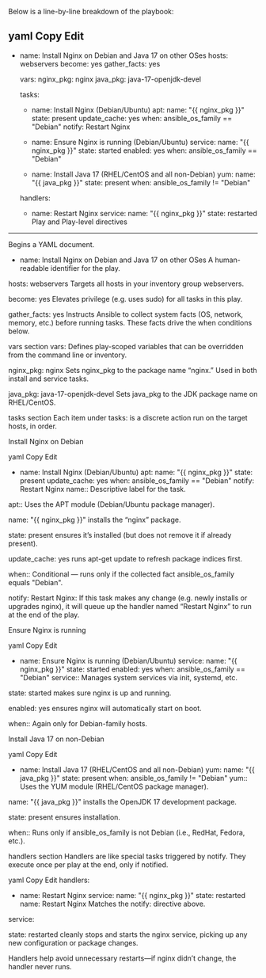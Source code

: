 Below is a line-by-line breakdown of the playbook:

yaml
Copy
Edit
---
- name: Install Nginx on Debian and Java 17 on other OSes
  hosts: webservers
  become: yes
  gather_facts: yes

  vars:
    nginx_pkg: nginx
    java_pkg: java-17-openjdk-devel

  tasks:
    - name: Install Nginx (Debian/Ubuntu)
      apt:
        name: "{{ nginx_pkg }}"
        state: present
        update_cache: yes
      when: ansible_os_family == "Debian"
      notify: Restart Nginx

    - name: Ensure Nginx is running (Debian/Ubuntu)
      service:
        name: "{{ nginx_pkg }}"
        state: started
        enabled: yes
      when: ansible_os_family == "Debian"

    - name: Install Java 17 (RHEL/CentOS and all non-Debian)
      yum:
        name: "{{ java_pkg }}"
        state: present
      when: ansible_os_family != "Debian"

  handlers:
    - name: Restart Nginx
      service:
        name: "{{ nginx_pkg }}"
        state: restarted
Play and Play-level directives
---
Begins a YAML document.

- name: Install Nginx on Debian and Java 17 on other OSes
A human-readable identifier for the play.

hosts: webservers
Targets all hosts in your inventory group webservers.

become: yes
Elevates privilege (e.g. uses sudo) for all tasks in this play.

gather_facts: yes
Instructs Ansible to collect system facts (OS, network, memory, etc.) before running tasks. These facts drive the when conditions below.

vars section
vars:
Defines play-scoped variables that can be overridden from the command line or inventory.

nginx_pkg: nginx
Sets nginx_pkg to the package name “nginx.” Used in both install and service tasks.

java_pkg: java-17-openjdk-devel
Sets java_pkg to the JDK package name on RHEL/CentOS.

tasks section
Each item under tasks: is a discrete action run on the target hosts, in order.

Install Nginx on Debian

yaml
Copy
Edit
- name: Install Nginx (Debian/Ubuntu)
  apt:
    name: "{{ nginx_pkg }}"
    state: present
    update_cache: yes
  when: ansible_os_family == "Debian"
  notify: Restart Nginx
name:: Descriptive label for the task.

apt:: Uses the APT module (Debian/Ubuntu package manager).

name: "{{ nginx_pkg }}" installs the “nginx” package.

state: present ensures it’s installed (but does not remove it if already present).

update_cache: yes runs apt-get update to refresh package indices first.

when:: Conditional — runs only if the collected fact ansible_os_family equals "Debian".

notify: Restart Nginx: If this task makes any change (e.g. newly installs or upgrades nginx), it will queue up the handler named “Restart Nginx” to run at the end of the play.

Ensure Nginx is running

yaml
Copy
Edit
- name: Ensure Nginx is running (Debian/Ubuntu)
  service:
    name: "{{ nginx_pkg }}"
    state: started
    enabled: yes
  when: ansible_os_family == "Debian"
service:: Manages system services via init, systemd, etc.

state: started makes sure nginx is up and running.

enabled: yes ensures nginx will automatically start on boot.

when:: Again only for Debian-family hosts.

Install Java 17 on non-Debian

yaml
Copy
Edit
- name: Install Java 17 (RHEL/CentOS and all non-Debian)
  yum:
    name: "{{ java_pkg }}"
    state: present
  when: ansible_os_family != "Debian"
yum:: Uses the YUM module (RHEL/CentOS package manager).

name: "{{ java_pkg }}" installs the OpenJDK 17 development package.

state: present ensures installation.

when:: Runs only if ansible_os_family is not Debian (i.e., RedHat, Fedora, etc.).

handlers section
Handlers are like special tasks triggered by notify. They execute once per play at the end, only if notified.

yaml
Copy
Edit
handlers:
  - name: Restart Nginx
    service:
      name: "{{ nginx_pkg }}"
      state: restarted
name: Restart Nginx
Matches the notify: directive above.

service:

state: restarted cleanly stops and starts the nginx service, picking up any new configuration or package changes.

Handlers help avoid unnecessary restarts—if nginx didn’t change, the handler never runs.


